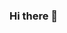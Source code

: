 ### Hi there 👋

<!--
**Dasyud/Dasyud** is a ✨ _special_ ✨ repository because its `README.md` (this file) appears on your GitHub profile.

Here are some ideas to get you started:

- 🔭 I’m currently working on Brain-Computer Interfacing
- 🌱 I’m currently learning Electronics and Instrumentation at BITS Pilani, Hyderabad Campus
- 📫 How to reach me: adityasoni25@gmail.com
-->
